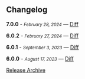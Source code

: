 ## Changelog

**7.0.0** - <small>_February 28, 2024_</small> — [Diff](https://github.com/archiverjs/node-archiver/compare/6.0.2...7.0.0)

**6.0.2** - <small>_February 27, 2024_</small> — [Diff](https://github.com/archiverjs/node-archiver/compare/6.0.1...6.0.2)

**6.0.1** - <small>_September 3, 2023_</small> — [Diff](https://github.com/archiverjs/node-archiver/compare/6.0.0...6.0.1)

**6.0.0** - <small>_August 17, 2023_</small> — [Diff](https://github.com/archiverjs/node-archiver/compare/5.3.2...6.0.0)

[Release Archive](https://github.com/archiverjs/node-archiver/releases)
